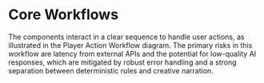 # Core Workflows

The components interact in a clear sequence to handle user actions, as illustrated in the Player Action Workflow diagram. The primary risks in this workflow are latency from external APIs and the potential for low-quality AI responses, which are mitigated by robust error handling and a strong separation between deterministic rules and creative narration.
